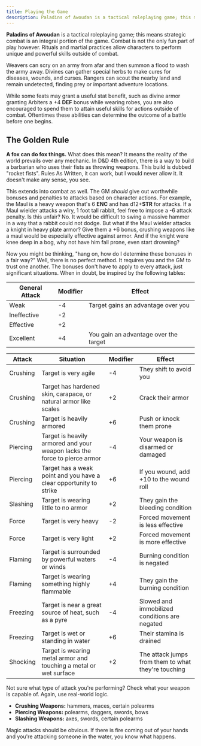 ```yaml
---
title: Playing the Game
description: Paladins of Awoudan is a tactical roleplaying game; this means strategic combat is an integral portion of the game. Combat is not the only fun part of play however. Rituals and martial practices allow characters to perform unique and powerful skills outside of combat.
---
```


**Paladins of Awoudan** is a tactical roleplaying game; this means strategic combat is an integral portion of the game. Combat is not the only fun part of play however. Rituals and martial practices allow characters to perform unique and powerful skills outside of combat.

Weavers can scry on an army from afar and then summon a flood to wash the army away. Divines can gather special herbs to make cures for diseases, wounds, and curses. Rangers can scout the nearby land and remain undetected, finding prey or important adventure locations.

While some feats may grant a useful stat benefit, such as divine armor granting Arbiters a +4 **DEF** bonus while wearing robes, you are also encouraged to spend them to attain useful skills for actions outside of combat. Oftentimes these abilities can determine the outcome of a battle before one begins.

## The Golden Rule

**A fox can do fox things.** What does this mean? It means the reality of the world prevails over any mechanic. In D&D 4th edition, there is a way to build a barbarian who uses their fists as throwing weapons. This build is dubbed "rocket fists". Rules As Written, it can work, but I would never allow it. It doesn't make any sense, you see.

This extends into combat as well. The GM _should_ give out worthwhile bonuses and penalties to attacks based on character actions. For example, the Maul is a heavy weapon that's 6 **ENC** and has d12+**STR** for attacks. If a Maul wielder attacks a wiry, 1 foot tall rabbit, feel free to impose a -6 attack penalty. Is this unfair? No. It would be difficult to swing a massive hammer in a way that a rabbit could not dodge. But what if the Maul wielder attacks a knight in heavy plate armor? Give them a +6 bonus, crushing weapons like a maul would be especially effective against armor. And if the knight were knee deep in a bog, why not have him fall prone, even start drowning?

Now you might be thinking, "hang on, how do I determine these bonuses in a fair way?" Well, there is no perfect method. It requires you and the GM to trust one another. The bonuses don't have to apply to every attack, just significant situations. When in doubt, be inspired by the following tables:

| General Attack | Modifier | Effect                                |
| -------------- | -------- | ------------------------------------- |
| Weak           | -4       | Target gains an advantage over you    |
| Ineffective    | -2       |                                       |
| Effective      | +2       |                                       |
| Excellent      | +4       | You gain an advantage over the target |

| Attack   | Situation                                                                 | Modifier | Effect                                              |
| -------- | ------------------------------------------------------------------------- | -------- | --------------------------------------------------- |
| Crushing | Target is very agile                                                      | -4       | They shift to avoid you                             |
| Crushing | Target has hardened skin, carapace, or natural armor like scales          | +2       | Crack their armor                                   |
| Crushing | Target is heavily armored                                                 | +6       | Push or knock them prone                            |
| Piercing | Target is heavily armored and your weapon lacks the force to pierce armor | -4       | Your weapon is disarmed or damaged                  |
| Piercing | Target has a weak point and you have a clear opportunity to strike        | +6       | If you wound, add +10 to the wound roll             |
| Slashing | Target is wearing little to no armor                                      | +2       | They gain the bleeding condition                    |
| Force    | Target is very heavy                                                      | -2       | Forced movement is less effective                   |
| Force    | Target is very light                                                      | +2       | Forced movement is more effective                   |
| Flaming  | Target is surrounded by powerful waters or winds                          | -4       | Burning condition is negated                        |
| Flaming  | Target is wearing something highly flammable                              | +4       | They gain the burning condition                     |
| Freezing | Target is near a great source of heat, such as a pyre                     | -4       | Slowed and immobilized conditions are negated       |
| Freezing | Target is wet or standing in water                                        | +6       | Their stamina is drained                            |
| Shocking | Target is wearing metal armor and touching a metal or wet surface         | +2       | The attack jumps from them to what they're touching |

Not sure what type of attack you're performing? Check what your weapon is capable of. Again, use real-world logic.

- **Crushing Weapons:** hammers, maces, certain polearms
- **Piercing Weapons:** polearms, daggers, swords, bows
- **Slashing Weapons:** axes, swords, certain polearms

Magic attacks should be obvious. If there is fire coming out of your hands and you're attacking someone in the water, you know what happens.
